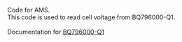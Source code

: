 Code for AMS. \
This code is used to read cell voltage from BQ796000-Q1.\
\
Documentation for [BQ796000-Q1](https://www.ti.com/product/BQ79600-Q1)
